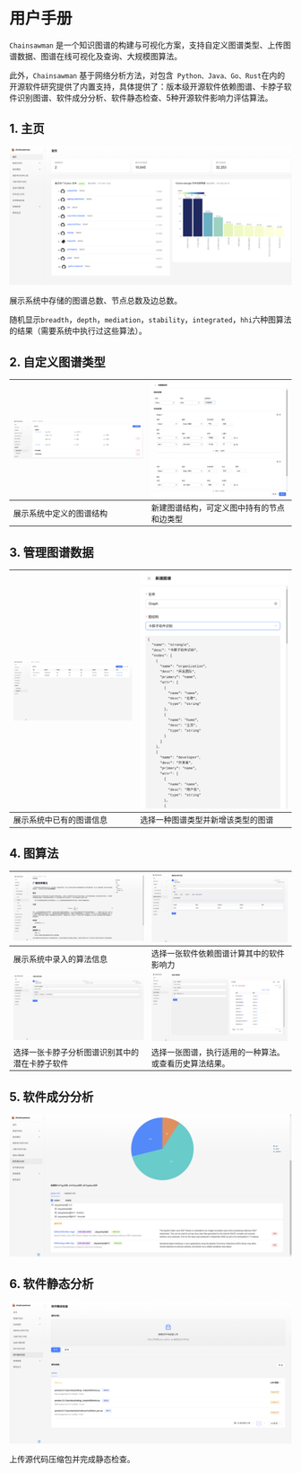# 用户手册

`Chainsawman` 是一个知识图谱的构建与可视化方案，支持自定义图谱类型、上传图谱数据、图谱在线可视化及查询、大规模图算法。

此外，`Chainsawman` 基于网络分析方法，对包含` Python、Java、Go、Rust`在内的开源软件研究提供了内置支持，具体提供了：版本级开源软件依赖图谱、卡脖子软件识别图谱、软件成分分析、软件静态检查、5种开源软件影响力评估算法。

## 1. 主页

![主页](assets/主页.png)

展示系统中存储的图谱总数、节点总数及边总数。

随机显示`breadth`，`depth`，`mediation`，`stability`，`integrated`，`hhi`六种图算法的结果（需要系统中执行过这些算法）。

## 2. 自定义图谱类型
| ![图谱配置-1](assets/图谱配置-1.png)    | ![图谱配置-2.png](assets/图谱配置-2.png.png)    |
| ---- | ---- |
| 展示系统中定义的图谱结构 | 新建图谱结构，可定义图中持有的节点和边类型 |

## 3. 管理图谱数据

| <img src="assets/数据源管理-1.png" alt="数据源管理-1" style="zoom:50%;" /> | ![数据源管理-2](assets/数据源管理-2.png) |
| ------------------------------------------------------------ | ---------------------------------------- |
| 展示系统中已有的图谱信息                                     | 选择一种图谱类型并新增该类型的图谱       |

## 4. 图算法

| ![图算法-1](assets/图算法-1.png)               | ![图算法-2](assets/图算法-2.png)                       |
| ---------------------------------------------- | ------------------------------------------------------ |
| 展示系统中录入的算法信息                       | 选择一张软件依赖图谱计算其中的软件影响力               |
| ![图算法-3](assets/图算法-3.png)               | ![图算法-4](assets/图算法-4.png)                       |
| 选择一张卡脖子分析图谱识别其中的潜在卡脖子软件 | 选择一张图谱，执行适用的一种算法。或查看历史算法结果。 |

## 5. 软件成分分析

![QQ20240707-210928](用户手册.assets/QQ20240707-210928.png)

## 6. 软件静态分析

![软件静态分析](assets/软件静态分析.png)

上传源代码压缩包并完成静态检查。

